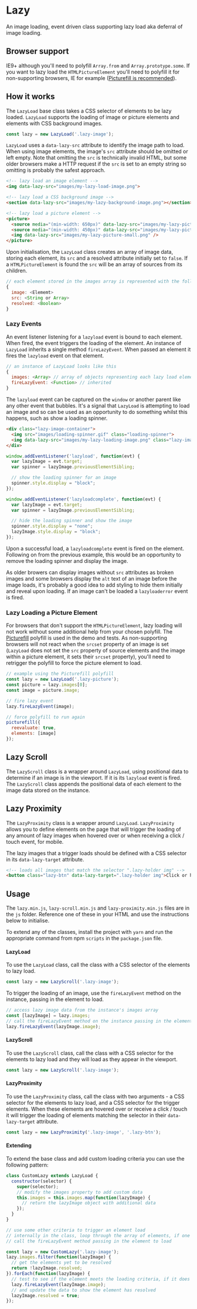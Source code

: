 # Lazy

An image loading, event driven class supporting lazy load aka deferral of image loading.

## Browser support

IE9+ although you'll need to polyfill `Array.from` and `Array.prototype.some`. If you want to lazy load the `HTMLPictureElement` you'll need to polyfill it for non-supporting browsers, IE for example ([Picturefill is recommended](https://github.com/scottjehl/picturefill)).

## How it works

The `LazyLoad` base class takes a CSS selector of elements to be lazy loaded. `LazyLoad` supports the loading of image or picture elements and elements with CSS background images.

```javascript
const lazy = new LazyLoad('.lazy-image');
```

`LazyLoad` uses a `data-lazy-src` attribute to identify the image path to load. When using image elements, the image's `src` attribute should be omitted or left empty. Note that omitting the `src` is technically invalid HTML, but some older browsers make a HTTP request if the `src` is set to an empty string so omitting is probably the safest approach.

```html
<!-- lazy load an image element -->
<img data-lazy-src="images/my-lazy-load-image.png">

<!-- lazy load a CSS background image -->
<section data-lazy-src="images/my-lazy-background-image.png"></section>

<!-- lazy load a picture element -->
<picture>
  <source media="(min-width: 650px)" data-lazy-src="images/my-lazy-picture-large.png"></source>
  <source media="(min-width: 450px)" data-lazy-src="images/my-lazy-picture-med.png"></source>
  <img data-lazy-src="images/my-lazy-picture-small.png" />
</picture>
```

Upon initialisation, the `LazyLoad` class creates an array of image data, storing each element, its `src` and a resolved attribute initially set to `false`. If a `HTMLPictureElement` is found the `src` will be an array of sources from its children.

```javascript
// each element stored in the images array is represented with the following data structure
{
  image: <Elememt>
  src: <String or Array>
  resolved: <Boolean>
}
```
### Lazy Events

An event listener listening for a `lazyload` event is bound to each element. When fired, the event triggers the loading of the element. An instance of `LazyLoad` inherits a single method `fireLazyEvent`. When passed an element it fires the `lazyload` event on that element.

```javascript
// an instance of LazyLoad looks like this
{
  images: <Array> // array of objects representing each lazy load element (see above for data structure)
  fireLazyEvent: <Function> // inherited
}
```

The `lazyload` event can be captured on the `window` or another parent like any other event that bubbles. It's a signal that `LazyLoad` is attempting to load an image and so can be used as an opportunity to do something whilst this happens, such as show a loading spinner.

```html
<div class="lazy-image-container">
  <img src="images/loading-spinner.gif" class="loading-spinner">
  <img data-lazy-src="images/my-lazy-loading-image.png" class="lazy-image">
</div>
```
```javascript
window.addEventListener('lazyload', function(evt) {
  var lazyImage = evt.target;
  var spinner = lazyImage.previousElementSibling;

  // show the loading spinner for an image
  spinner.style.display = "block";
});

window.addEventListener('lazyloadcomplete', function(evt) {
  var lazyImage = evt.target;
  var spinner = lazyImage.previousElementSibling;

  // hide the loading spinner and show the image
  spinner.style.display = "none";
  lazyImage.style.display = "block";
});
```

Upon a successful load, a `lazyloadcomplete` event is fired on the element. Following on from the previous example, this would be an opportunity to remove the loading spinner and display the image.

As older browers can display images without `src` attributes as broken images and some browsers display the `alt` text of an image before the image loads, it's probably a good idea to add styling to hide them initially and reveal upon loading. If an image can't be loaded a `lazyloaderror` event is fired.

### Lazy Loading a Picture Element

For browsers that don't support the `HTMLPictureElement`, lazy loading will not work without some additional help from your chosen polyfill. The [Picturefill](https://github.com/scottjehl/picturefill) polyfill is used in the demo and tests. As non-supporting browsers will not react when the `srcset` property of an image is set (`LazyLoad` does not set the `src` property of source elements and the image within a picture element, it sets their `srcset` property), you'll need to retrigger the polyfill to force the picture element to load.

```javascript
// example using the Picturefill polyfill
const lazy = new LazyLoad('.lazy-picture');
const picture = lazy.images[0];
const image = picture.image;

// fire lazy event
lazy.fireLazyEvent(image);

// force polyfill to run again
picturefill({
  reevaluate: true,
  elements: [image]
});
```

## Lazy Scroll

The `LazyScroll` class is a wrapper around `LazyLoad`, using positional data to determine if an image is in the viewport. If it is its `lazyload` event is fired. The `LazyScroll` class appends the positional data of each element to the image data stored on the instance.

## Lazy Proximity

The `LazyProximity` class is a wrapper around `LazyLoad`. `LazyProximity` allows you to define elements on the page that will trigger the loading of any amount of lazy images when hovered over or when receiving a click / touch event, for mobile.

The lazy images that a trigger loads should be defined with a CSS selector in its `data-lazy-target` attribute.

```html
<!-- loads all images that match the selector ".lazy-holder img" -->
<button class="lazy-btn" data-lazy-target=".lazy-holder img">Click or hover over me!</button>
```

## Usage

The `lazy.min.js`, `lazy-scroll.min.js` and `lazy-proximity.min.js` files are in the `js` folder. Reference one of these in your HTML and use the instructions below to initialise.

To extend any of the classes, install the project with `yarn` and run the appropriate command from npm `scripts` in the `package.json` file.

#### LazyLoad

To use the `LazyLoad` class, call the class with a CSS selector of the elements to lazy load.

```javascript
const lazy = new LazyScroll('.lazy-image');
```
To trigger the loading of an image, use the `fireLazyEvent` method on the instance, passing in the element to load.

```javascript
// access lazy image data from the instance's images array
const [lazyImage] = lazy.images;
// call the fireLazyEvent method on the instance passing in the element to lazy load
lazy.fireLazyEvent(lazyImage.image);
```

#### LazyScroll

To use the `LazyScroll` class, call the class with a CSS selector for the elements to lazy load and they will load as they appear in the viewport.

```javascript
const lazy = new LazyScroll('.lazy-image');
```

#### LazyProximity

To use the `LazyProximity` class, call the class with two arguments - a CSS selector for the elements to lazy load, and a CSS selector for the trigger elements. When these elements are hovered over or receive a click / touch it will trigger the loading of elements matching the selector in their `data-lazy-target` attribute.

```javascript
const lazy = new LazyProximity('.lazy-image', '.lazy-btn');
```

#### Extending

To extend the base class and add custom loading criteria you can use the following pattern:

```javascript
class CustomLazy extends LazyLoad {
  constructor(selector) {
    super(selector);
    // modify the images property to add custom data
    this.images = this.images.map(function(lazyImage) {
      // return the lazyImage object with additional data
    });
  }
}

// use some other criteria to trigger an element load
// internally in the class, loop through the array of elements, if one meets the criteria to load
// call the fireLazyEvent method passing in the element to load

const lazy = new CustomLazy('.lazy-image');
lazy.images.filter(function(lazyImage) {
  // get the elements yet to be resolved
  return !lazyImage.resolved;
}).forEach(function(lazyImage) {
  // test to see if the element meets the loading criteria, if it does fire the event
  lazy.fireLazyEvent(lazyImage.image);
  // and update the data to show the element has resolved
  lazyImage.resolved = true;
});
```
